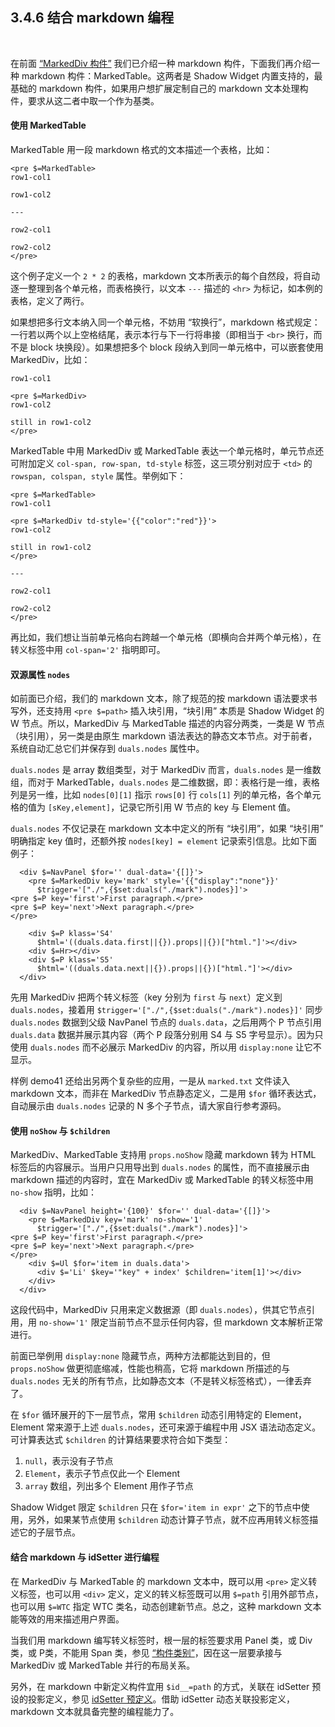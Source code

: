 3.4.6 结合 markdown 编程
------------------------

&nbsp;

在前面 [“MarkedDiv 构件”](#2.1.5.!marked_div) 我们已介绍一种 markdown 构件，下面我们再介绍一种 markdown 构件：MarkedTable。这两者是 Shadow Widget 内置支持的，最基础的 markdown 构件，如果用户想扩展定制自己的 markdown 文本处理构件，要求从这二者中取一个作为基类。

#### 使用 MarkedTable

MarkedTable 用一段 markdown 格式的文本描述一个表格，比如：

```
<pre $=MarkedTable>
row1-col1

row1-col2

---

row2-col1

row2-col2
</pre>
```

这个例子定义一个 `2 * 2` 的表格，markdown 文本所表示的每个自然段，将自动逐一整理到各个单元格，而表格换行，以文本 `---` 描述的 `<hr>` 为标记，如本例的表格，定义了两行。

如果想把多行文本纳入同一个单元格，不妨用 “软换行”，markdown 格式规定：一行若以两个以上空格结尾，表示本行与下一行将串接（即相当于 `<br>` 换行，而不是 block 块换段）。如果想把多个 block 段纳入到同一单元格中，可以嵌套使用 MarkedDiv，比如：

```
row1-col1

<pre $=MarkedDiv>
row1-col2

still in row1-col2
</pre>
```

MarkedTable 中用 MarkedDiv 或 MarkedTable 表达一个单元格时，单元节点还可附加定义 `col-span, row-span, td-style` 标签，这三项分别对应于 `<td>` 的 `rowspan, colspan, style` 属性。举例如下：

```
<pre $=MarkedTable>
row1-col1

<pre $=MarkedDiv td-style='{{"color":"red"}}'>
row1-col2

still in row1-col2
</pre>

---

row2-col1

row2-col2
</pre>
```

再比如，我们想让当前单元格向右跨越一个单元格（即横向合并两个单元格），在转义标签中用 `col-span='2'` 指明即可。

#### 双源属性 `nodes`

如前面已介绍，我们的 markdown 文本，除了规范的按 markdown 语法要求书写外，还支持用 `<pre $=path>` 插入块引用，“块引用” 本质是 Shadow Widget 的 W 节点。所以，MarkedDiv 与 MarkedTable 描述的内容分两类，一类是 W 节点（块引用），另一类是由原生 markdown 语法表达的静态文本节点。对于前者，系统自动汇总它们并保存到 `duals.nodes` 属性中。

`duals.nodes` 是 array 数组类型，对于 MarkedDiv 而言，`duals.nodes` 是一维数组，而对于 MarkedTable，`duals.nodes` 是二维数据，即：表格行是一维，表格列是另一维，比如 `nodes[0][1]` 指示 `rows[0]` 行 `cols[1]` 列的单元格，各个单元格的值为 `[sKey,element]`，记录它所引用 W 节点的 key 与 Element 值。

`duals.nodes` 不仅记录在 markdown 文本中定义的所有 “块引用”，如果 “块引用” 明确指定 key 值时，还额外按 `nodes[key] = element` 记录索引信息。比如下面例子：

```
  <div $=NavPanel $for='' dual-data='{[]}'>
    <pre $=MarkedDiv key='mark' style='{{"display":"none"}}' 
      $trigger='["./",{$set:duals("./mark").nodes}]'>
<pre $=P key='first'>First paragraph.</pre>
<pre $=P key='next'>Next paragraph.</pre>
</pre>
    
    <div $=P klass='S4' 
      $html='((duals.data.first||{}).props||{})["html."]'></div>
    <div $=Hr></div>
    <div $=P klass='S5' 
      $html='((duals.data.next||{}).props||{})["html."]'></div>
  </div>
```

先用 MarkedDiv 把两个转义标签（key 分别为 `first` 与 `next`）定义到 `duals.nodes`，接着用 `$trigger='["./",{$set:duals("./mark").nodes}]'` 同步 `duals.nodes` 数据到父级 NavPanel 节点的 `duals.data`，之后用两个 P 节点引用 `duals.data` 数据并展示其内容（两个 P 段落分别用 S4 与 S5 字号显示）。因为只使用 `duals.nodes` 而不必展示 MarkedDiv 的内容，所以用 `display:none` 让它不显示。

样例 demo41 还给出另两个复杂些的应用，一是从 `marked.txt` 文件读入 markdown 文本，而非在 MarkedDiv 节点静态定义，二是用 `$for` 循环表达式，自动展示由 `duals.nodes` 记录的 N 多个子节点，请大家自行参考源码。

#### 使用 `noShow` 与 `$children`

MarkedDiv、MarkedTable 支持用 `props.noShow` 隐藏 markdown 转为 HTML 标签后的内容展示。当用户只用导出到 `duals.nodes` 的属性，而不直接展示由 markdown 描述的内容时，宜在 MarkedDiv 或 MarkedTable 的转义标签中用 `no-show` 指明，比如：

```
  <div $=NavPanel height='{100}' $for='' dual-data='{[]}'>
    <pre $=MarkedDiv key='mark' no-show='1'
      $trigger='["./",{$set:duals("./mark").nodes}]'>
<pre $=P key='first'>First paragraph.</pre>
<pre $=P key='next'>Next paragraph.</pre>
</pre>
    <div $=Ul $for='item in duals.data'>
      <div $='Li' $key='"key" + index' $children='item[1]'></div>
    </div>
  </div>
```

这段代码中，MarkedDiv 只用来定义数据源（即 `duals.nodes`），供其它节点引用，用 `no-show='1'` 限定当前节点不显示任何内容，但 markdown 文本解析正常进行。

前面已举例用 `display:none` 隐藏节点，两种方法都能达到目的，但 `props.noShow` 做更彻底缩减，性能也稍高，它将 markdown 所描述的与 `duals.nodes` 无关的所有节点，比如静态文本（不是转义标签格式），一律丢弃了。

在 `$for` 循环展开的下一层节点，常用 `$children` 动态引用特定的 Element，Element 常来源于上述 `duals.nodes`，还可来源于编程中用 JSX 语法动态定义。可计算表达式 `$children` 的计算结果要求符合如下类型：

1. `null`，表示没有子节点
2. `Element`，表示子节点仅此一个 Element
3. `array` 数组，列出多个 Element 用作子节点

Shadow Widget 限定 `$children` 只在 `$for='item in expr'` 之下的节点中使用，另外，如果某节点使用 `$children` 动态计算子节点，就不应再用转义标签描述它的子层节点。

#### 结合 markdown 与 idSetter 进行编程

在 MarkedDiv 与 MarkedTable 的 markdown 文本中，既可以用 `<pre>` 定义转义标签，也可以用 `<div>` 定义，定义的转义标签既可以用 `$=path` 引用外部节点，也可以用 `$=WTC` 指定 WTC 类名，动态创建新节点。总之，这种 markdown 文本能等效的用来描述用户界面。

当我们用 markdown 编写转义标签时，根一层的标签要求用 Panel 类，或 Div 类，或 P类，不能用 Span 类，参见 [“构件类别”](#2.1.6.!widget_type)，因在这一层要承接与 MarkedDiv 或 MarkedTable 并行的布局关系。

另外，在 markdown 中新定义构件宜用 `$id__=path` 的方式，关联在 idSetter 预设的投影定义，参见 [idSetter 预定义](#3.4.4.)。借助 idSetter 动态关联投影定义，markdown 文本就具备完整的编程能力了。

&nbsp;
